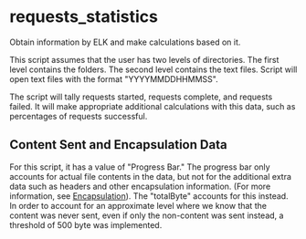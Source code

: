 # requests_statistics
Obtain information by ELK and make calculations based on it.

This script assumes that the user has two levels of directories.  The first level contains the folders.  The second level contains the text files.  Script will open text files with the format "YYYYMMDDHHMMSS".

The script will tally requests started, requests complete, and requests failed.  It will make appropriate additional calculations with this data, such as percentages of requests successful.  

## Content Sent and Encapsulation Data
For this script, it has a value of "Progress Bar."  The progress bar only accounts for actual file contents in the data, but not for the additional extra data such as headers and other encapsulation information. (For more information, see [Encapsulation](https://en.wikipedia.org/wiki/Encapsulation_(networking)https://en.wikipedia.org/wiki/Encapsulation_(networking))).  The "totalByte" accounts for this instead.  In order to account for an approximate level where we know that the content was never sent, even if only the non-content was sent instead, a threshold of 500 byte was implemented.
